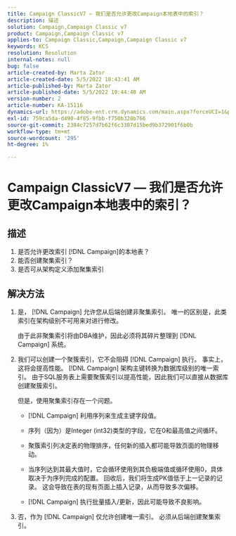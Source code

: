 ```yaml
---
title: Campaign ClassicV7 — 我们是否允许更改Campaign本地表中的索引？
description: 描述
solution: Campaign,Campaign Classic v7
product: Campaign,Campaign Classic v7
applies-to: Campaign Classic,Campaign,Campaign Classic v7
keywords: KCS
resolution: Resolution
internal-notes: null
bug: false
article-created-by: Marta Zator
article-created-date: 5/5/2022 10:43:41 AM
article-published-by: Marta Zator
article-published-date: 5/5/2022 10:44:48 AM
version-number: 2
article-number: KA-15116
dynamics-url: https://adobe-ent.crm.dynamics.com/main.aspx?forceUCI=1&pagetype=entityrecord&etn=knowledgearticle&id=126c1838-60cc-ec11-a7b5-6045bd00dbbc
exl-id: 759ca5da-d490-4f85-9fbb-f750b328b766
source-git-commit: 2384c7257d7b62f6c3387d15bed9b372901f6b0b
workflow-type: tm+mt
source-wordcount: '295'
ht-degree: 1%

---
```


# Campaign ClassicV7 — 我们是否允许更改Campaign本地表中的索引？

## 描述

1. 是否允许更改索引 [!DNL Campaign]的本地表？
1. 能否创建聚集索引？
1. 是否可从架构定义添加聚集索引

## 解决方法

1. 是， [!DNL Campaign] 允许您从后端创建非聚集索引。 唯一的区别是，此类索引在架构级别不可用来对进行修改。 

   由于此非聚集索引将由DBA维护，因此必须将其碎片整理到 [!DNL Campaign] 系统。

1. 我们可以创建一个聚簇索引，它不会阻碍 [!DNL Campaign] 执行。 事实上，这将会提高性能。 [!DNL Campaign] 架构主键转换为数据库级别的唯一索引。 由于SQL服务表上需要聚簇索引以提高性能，因此我们可以直接从数据库创建聚簇索引。

   但是，使用聚集索引存在一个问题。 

   - [!DNL Campaign] 利用序列来生成主键字段值。

   - 序列（因为）是Integer (int32)类型的字段，它在0和最高值之间循环。

   - 聚簇索引列决定表的物理排序，任何新的插入都可能导致页面的物理移动。

   - 当序列达到其最大值时，它会循环使用到其负极端值或循环使用0，具体取决于为序列完成的配置。 回收后，我们将生成PK值低于上一记录的记录。 这会导致在表的现有页面上插入记录，从而导致多次偏移。 

   - [!DNL Campaign] 执行批量插入/更新，因此可能导致不良影响。

1. 否，作为 [!DNL Campaign] 仅允许创建唯一索引。 必须从后端创建聚集索引。
